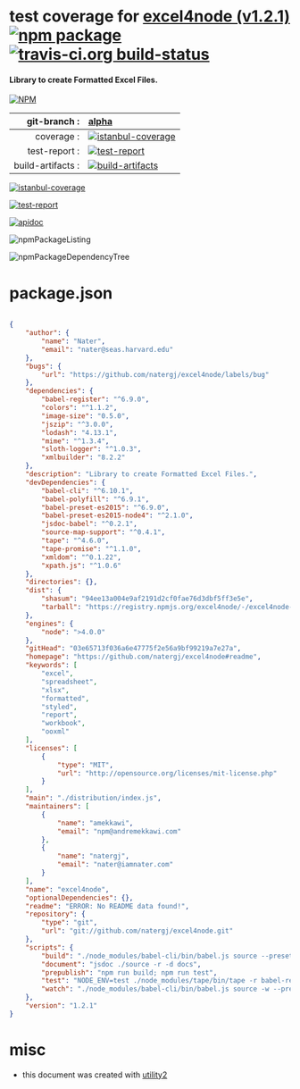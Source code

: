 # test coverage for  [excel4node (v1.2.1)](https://github.com/natergj/excel4node#readme)  [![npm package](https://img.shields.io/npm/v/npmtest-excel4node.svg?style=flat-square)](https://www.npmjs.org/package/npmtest-excel4node) [![travis-ci.org build-status](https://api.travis-ci.org/npmtest/node-npmtest-excel4node.svg)](https://travis-ci.org/npmtest/node-npmtest-excel4node)
#### Library to create Formatted Excel Files.

[![NPM](https://nodei.co/npm/excel4node.png?downloads=true)](https://www.npmjs.com/package/excel4node)

| git-branch : | [alpha](https://github.com/npmtest/node-npmtest-excel4node/tree/alpha)|
|--:|:--|
| coverage : | [![istanbul-coverage](https://npmtest.github.io/node-npmtest-excel4node/build/coverage.badge.svg)](https://npmtest.github.io/node-npmtest-excel4node/build/coverage.html/index.html)|
| test-report : | [![test-report](https://npmtest.github.io/node-npmtest-excel4node/build/test-report.badge.svg)](https://npmtest.github.io/node-npmtest-excel4node/build/test-report.html)|
| build-artifacts : | [![build-artifacts](https://npmtest.github.io/node-npmtest-excel4node/glyphicons_144_folder_open.png)](https://github.com/npmtest/node-npmtest-excel4node/tree/gh-pages/build)|

[![istanbul-coverage](https://npmtest.github.io/node-npmtest-excel4node/build/screenCapture.buildCustomOrg.browser.coverage.html.png)](https://npmtest.github.io/node-npmtest-excel4node/build/coverage.html/index.html)

[![test-report](https://npmtest.github.io/node-npmtest-excel4node/build/screenCapture.buildCustomOrg.browser.%252Fhome%252Ftravis%252Fbuild%252Fnpmtest%252Fnode-npmtest-excel4node%252Ftmp%252Fbuild%252Ftest-report.html.png)](https://npmtest.github.io/node-npmtest-excel4node/build/test-report.html)

[![apidoc](https://npmdoc.github.io/node-npmdoc-excel4node/build/screenCapture.buildApidoc.browser.%252Fhome%252Ftravis%252Fbuild%252Fnpmdoc%252Fnode-npmdoc-excel4node%252Ftmp%252Fbuild%252Fapidoc.html.png)](https://npmdoc.github.io/node-npmdoc-excel4node/build/apidoc.html)

![npmPackageListing](https://npmtest.github.io/node-npmtest-excel4node/build/screenCapture.npmPackageListing.svg)

![npmPackageDependencyTree](https://npmtest.github.io/node-npmtest-excel4node/build/screenCapture.npmPackageDependencyTree.svg)



# package.json

```json

{
    "author": {
        "name": "Nater",
        "email": "nater@seas.harvard.edu"
    },
    "bugs": {
        "url": "https://github.com/natergj/excel4node/labels/bug"
    },
    "dependencies": {
        "babel-register": "^6.9.0",
        "colors": "^1.1.2",
        "image-size": "0.5.0",
        "jszip": "^3.0.0",
        "lodash": "4.13.1",
        "mime": "^1.3.4",
        "sloth-logger": "^1.0.3",
        "xmlbuilder": "8.2.2"
    },
    "description": "Library to create Formatted Excel Files.",
    "devDependencies": {
        "babel-cli": "^6.10.1",
        "babel-polyfill": "^6.9.1",
        "babel-preset-es2015": "^6.9.0",
        "babel-preset-es2015-node4": "^2.1.0",
        "jsdoc-babel": "^0.2.1",
        "source-map-support": "^0.4.1",
        "tape": "^4.6.0",
        "tape-promise": "^1.1.0",
        "xmldom": "^0.1.22",
        "xpath.js": "^1.0.6"
    },
    "directories": {},
    "dist": {
        "shasum": "94ee13a004e9af2191d2cf0fae76d3dbf5ff3e5e",
        "tarball": "https://registry.npmjs.org/excel4node/-/excel4node-1.2.1.tgz"
    },
    "engines": {
        "node": ">4.0.0"
    },
    "gitHead": "03e65713f036a6e47775f2e56a9bf99219a7e27a",
    "homepage": "https://github.com/natergj/excel4node#readme",
    "keywords": [
        "excel",
        "spreadsheet",
        "xlsx",
        "formatted",
        "styled",
        "report",
        "workbook",
        "ooxml"
    ],
    "licenses": [
        {
            "type": "MIT",
            "url": "http://opensource.org/licenses/mit-license.php"
        }
    ],
    "main": "./distribution/index.js",
    "maintainers": [
        {
            "name": "amekkawi",
            "email": "npm@andremekkawi.com"
        },
        {
            "name": "natergj",
            "email": "nater@iamnater.com"
        }
    ],
    "name": "excel4node",
    "optionalDependencies": {},
    "readme": "ERROR: No README data found!",
    "repository": {
        "type": "git",
        "url": "git://github.com/natergj/excel4node.git"
    },
    "scripts": {
        "build": "./node_modules/babel-cli/bin/babel.js source --presets babel-preset-es2015 -s --out-dir distribution",
        "document": "jsdoc ./source -r -d docs",
        "prepublish": "npm run build; npm run test",
        "test": "NODE_ENV=test ./node_modules/tape/bin/tape -r babel-register ./tests/*.test.js",
        "watch": "./node_modules/babel-cli/bin/babel.js source -w --presets babel-preset-es2015 -s --out-dir distribution"
    },
    "version": "1.2.1"
}
```



# misc
- this document was created with [utility2](https://github.com/kaizhu256/node-utility2)
